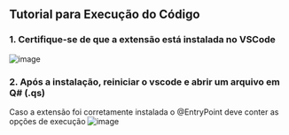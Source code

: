 ## Tutorial para Execução do Código
### 1. Certifique-se de que a extensão está instalada no VSCode
![image](https://github.com/user-attachments/assets/c5d76d9d-d01e-44ab-9a0f-804fc333a5a9)

### 2. Após a instalação, reiniciar o vscode e abrir um arquivo em Q# (.qs)
Caso a extensão foi corretamente instalada o @EntryPoint deve conter as opções de execução
![image](https://github.com/user-attachments/assets/7fb3aafd-5e6f-4700-af28-98a22b9220bf)

